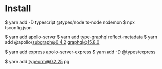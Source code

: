 # Install
  $ yarn add -D typescript @types/node ts-node nodemon
  $ npx tsconfig.json

  $ yarn add apollo-server 
  $ yarn add type-graphql reflect-metadata
  $ yarn add @apollo/subgraph@0.4.2 graphql@15.8.0 

  $ yarn add express apollo-server-express
  $ yarn add -D @types/express

  $ yarn add typeorm@0.2.25 pg

